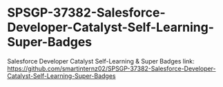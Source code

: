 # SPSGP-37382-Salesforce-Developer-Catalyst-Self-Learning-Super-Badges
Salesforce Developer Catalyst Self-Learning &amp; Super Badges link:
https://github.com/smartinternz02/SPSGP-37382-Salesforce-Developer-Catalyst-Self-Learning-Super-Badges

